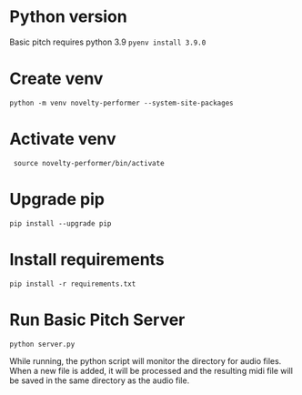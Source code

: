 # Python version
Basic pitch requires python 3.9 
`pyenv install 3.9.0`

# Create venv
`python -m venv novelty-performer --system-site-packages`

# Activate venv
` source novelty-performer/bin/activate` 

# Upgrade pip
`pip install --upgrade pip`

# Install requirements
`pip install -r requirements.txt`

# Run Basic Pitch Server
`python server.py`

While running, the python script will monitor the directory for audio files. When a new file is added, it will be processed and the resulting midi file will be saved in the same directory as the audio file.